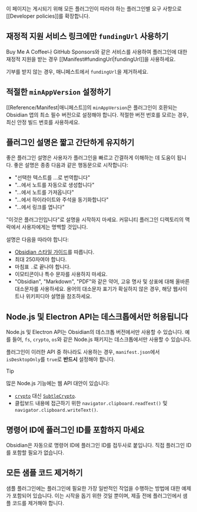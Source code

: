 이 페이지는 게시되기 위해 모든 플러그인이 따라야 하는 플러그인별 요구 사항으로 [[Developer policies]]를 확장합니다.

## 재정적 지원 서비스 링크에만 `fundingUrl` 사용하기

Buy Me A Coffee나 GitHub Sponsors와 같은 서비스를 사용하여 플러그인에 대한 재정적 지원을 받는 경우 [[Manifest#fundingUrl|fundingUrl]]을 사용하세요.

기부를 받지 않는 경우, 매니페스트에서 `fundingUrl`을 제거하세요.

## 적절한 `minAppVersion` 설정하기

[[Reference/Manifest|매니페스트]]의 `minAppVersion`은 플러그인이 호환되는 Obsidian 앱의 최소 필수 버전으로 설정해야 합니다.
적절한 버전 번호를 모르는 경우, 최신 안정 빌드 번호를 사용하세요.

## 플러그인 설명은 짧고 간단하게 유지하기

좋은 플러그인 설명은 사용자가 플러그인을 빠르고 간결하게 이해하는 데 도움이 됩니다. 좋은 설명은 종종 다음과 같은 행동문으로 시작합니다:

- "선택한 텍스트를 ...로 번역합니다"
- "...에서 노트를 자동으로 생성합니다"
- "...에서 노트를 가져옵니다"
- "...에서 하이라이트와 주석을 동기화합니다"
- "...에서 링크를 엽니다"

"이것은 플러그인입니다"로 설명을 시작하지 마세요. 커뮤니티 플러그인 디렉토리의 맥락에서 사용자에게는 명백할 것입니다.

설명은 다음을 따라야 합니다:

- [Obsidian 스타일 가이드](https://help.obsidian.md/Contributing+to+Obsidian/Style+guide)를 따릅니다.
- 최대 250자여야 합니다.
- 마침표 `.`로 끝나야 합니다.
- 이모티콘이나 특수 문자를 사용하지 마세요.
- "Obsidian", "Markdown", "PDF"와 같은 약어, 고유 명사 및 상표에 대해 올바른 대소문자를 사용하세요. 용어의 대소문자 표기가 확실하지 않은 경우, 해당 웹사이트나 위키피디아 설명을 참조하세요.

## Node.js 및 Electron API는 데스크톱에서만 허용됩니다

Node.js 및 Electron API는 Obsidian의 데스크톱 버전에서만 사용할 수 있습니다. 예를 들어, `fs`, `crypto`, `os`와 같은 Node.js 패키지는 데스크톱에서만 사용할 수 있습니다.

플러그인이 이러한 API 중 하나라도 사용하는 경우, `manifest.json`에서 `isDesktopOnly`를 `true`로 **반드시** 설정해야 합니다.

> [!tip]
> 많은 Node.js 기능에는 웹 API 대안이 있습니다:
>
> - [`crypto`](https://nodejs.org/api/crypto.html) 대신 [`SubtleCrypto`](https://developer.mozilla.org/en-US/docs/Web/API/SubtleCrypto).
> - 클립보드 내용에 접근하기 위한 `navigator.clipboard.readText()` 및 `navigator.clipboard.writeText()`.

## 명령어 ID에 플러그인 ID를 포함하지 마세요

Obsidian은 자동으로 명령어 ID에 플러그인 ID를 접두사로 붙입니다.
직접 플러그인 ID를 포함할 필요가 없습니다.

## 모든 샘플 코드 제거하기

샘플 플러그인에는 플러그인에 필요한 가장 일반적인 작업을 수행하는 방법에 대한 예제가 포함되어 있습니다.
이는 시작을 돕기 위한 것일 뿐이며, 제출 전에 플러그인에서 샘플 코드를 제거해야 합니다.
